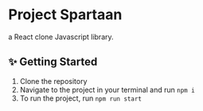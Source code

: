 # Project Spartaan

a React clone Javascript library.

## :sparkles: Getting Started

1. Clone the repository
2. Navigate to the project in your terminal and run `npm i`
3. To run the project, run `npm run start`
